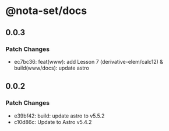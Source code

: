 # @nota-set/docs

## 0.0.3

### Patch Changes

- ec7bc36: feat(www): add Lesson 7 (derivative-elem/calc12) & build(www/docs): update astro

## 0.0.2

### Patch Changes

- e39bf42: build: update astro to v5.5.2
- c10d86c: Update to Astro v5.4.2
